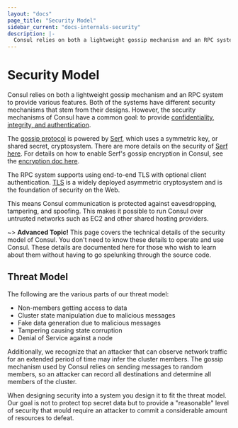 ```yaml
---
layout: "docs"
page_title: "Security Model"
sidebar_current: "docs-internals-security"
description: |-
  Consul relies on both a lightweight gossip mechanism and an RPC system to provide various features. Both of the systems have different security mechanisms that stem from their designs. However, the security mechanisms of Consul have a common goal: to provide confidentiality, integrity, and authentication.
---
```


# Security Model

Consul relies on both a lightweight gossip mechanism and an RPC system
to provide various features. Both of the systems have different security
mechanisms that stem from their designs. However, the security mechanisms
of Consul have a common goal: to provide
[confidentiality, integrity, and authentication](https://en.wikipedia.org/wiki/Information_security).

The [gossip protocol](/docs/internals/gossip.html) is powered by [Serf](https://www.serfdom.io/),
which uses a symmetric key, or shared secret, cryptosystem. There are more
details on the security of [Serf here](https://www.serfdom.io/docs/internals/security.html).
For details on how to enable Serf's gossip encryption in Consul, see the
[encryption doc here](/docs/agent/encryption.html).

The RPC system supports using end-to-end TLS with optional client authentication.
[TLS](https://en.wikipedia.org/wiki/Transport_Layer_Security) is a widely deployed asymmetric
cryptosystem and is the foundation of security on the Web.

This means Consul communication is protected against eavesdropping, tampering,
and spoofing. This makes it possible to run Consul over untrusted networks such
as EC2 and other shared hosting providers.

~> **Advanced Topic!** This page covers the technical details of
the security model of Consul. You don't need to know these details to
operate and use Consul. These details are documented here for those who wish
to learn about them without having to go spelunking through the source code.

## Threat Model

The following are the various parts of our threat model:

* Non-members getting access to data
* Cluster state manipulation due to malicious messages
* Fake data generation due to malicious messages
* Tampering causing state corruption
* Denial of Service against a node

Additionally, we recognize that an attacker that can observe network
traffic for an extended period of time may infer the cluster members.
The gossip mechanism used by Consul relies on sending messages to random
members, so an attacker can record all destinations and determine all
members of the cluster.

When designing security into a system you design it to fit the threat model.
Our goal is not to protect top secret data but to provide a "reasonable"
level of security that would require an attacker to commit a considerable
amount of resources to defeat.
